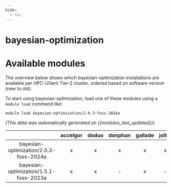```yaml
---
hide:
  - toc
---
```


bayesian-optimization
=====================

# Available modules


The overview below shows which bayesian-optimization installations are available per HPC-UGent Tier-2 cluster, ordered based on software version (new to old).

To start using bayesian-optimization, load one of these modules using a `module load` command like:

```shell
module load bayesian-optimization/2.0.3-foss-2024a
```

*(This data was automatically generated on {{modules_last_updated}})*

| |accelgor|doduo|donphan|gallade|joltik|litleo|shinx|
| :---: | :---: | :---: | :---: | :---: | :---: | :---: | :---: |
|bayesian-optimization/2.0.3-foss-2024a|x|x|x|x|x|x|x|
|bayesian-optimization/1.5.1-foss-2023a|x|x|-|x|-|x|x|
